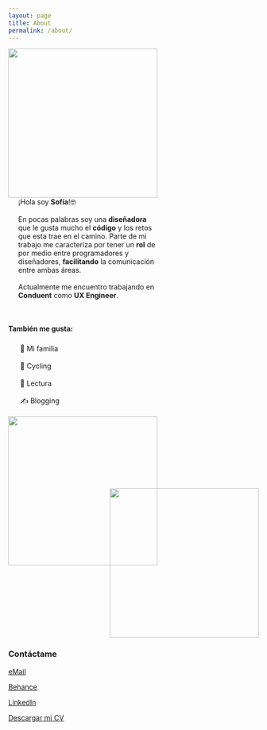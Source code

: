 ```yaml
---
layout: page
title: About
permalink: /about/
---
```


<div style="float:left;"><img width="300" src="{{ site.baseurl }}/images/yo02.jpg"></div>

<div style="float:left; max-width: 100%; margin-left: 20px; width: 55%">
  ¡Hola soy <b>Sofía</b>!🤓
  <br><br>
  En pocas palabras soy una <b>diseñadora</b> que le gusta mucho el <b>código</b> y los retos que esta trae en el camino. Parte de mi trabajo me caracteriza por tener un <b>rol</b> de por medio entre programadores y diseñadores, <b>facilitando</b> la comunicación entre ambas áreas.
<br><br>
Actualmente me encuentro trabajando en <b>Conduent</b> como <b>UX Engineer</b>.
</div>
<div style="clear:both;"></div>

<div style="float:left; max-width:100%; width: 55%; margin-top:50px;">
<b>También me gusta:</b>
<ul style="list-style-type: none;line-height: 35px;">
<li>💜 Mi familia</li>
<li>🚴‍ Cycling</li>
<li>📒 Lectura</li>
<li>✍️ Blogging</li>
</ul>
</div>

<div style="float:left;"><img width="300" src="{{ site.baseurl }}/images/book.jpg"></div>
<div style="float:right;margin-top:-155px;margin-right:200pxñ"><img width="300" src="{{ site.baseurl }}/images/zoo.jpg"></div>

<div style="clear:both;"></div>

### Contáctame

[eMail](mailto:escobar.isofia@gmail.com)

[Behance](https://www.behance.net/isofiaescobar)

[LinkedIn](https://www.linkedin.com/in/ingrid-sofia-escobar-14513a70/)

[Descargar mi CV](https://sssofia.github.io/sophie-landing/docs/cv-sofiaescobar.pdf)
